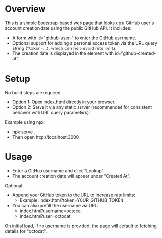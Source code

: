 # Overview
This is a simple Bootstrap-based web page that looks up a GitHub user's account creation date using the public GitHub API. It includes:
- A form with id="github-user-" to enter the GitHub username.
- Optional support for adding a personal access token via the URL query string (?token=...), which can help avoid rate limits.
- The creation date is displayed in the element with id="github-created-at".

# Setup
No build steps are required.

- Option 1: Open index.html directly in your browser.
- Option 2: Serve it via any static server (recommended for consistent behavior with URL query parameters).

Example using npx:
- npx serve . 
- Then open http://localhost:3000

# Usage
- Enter a GitHub username and click "Lookup".
- The account creation date will appear under "Created At".

Optional:
- Append your GitHub token to the URL to increase rate limits:
  - Example: index.html?token=YOUR_GITHUB_TOKEN
- You can also prefill the username via URL:
  - index.html?username=octocat
  - index.html?user=octocat

On initial load, if no username is provided, the page will default to fetching details for "octocat".